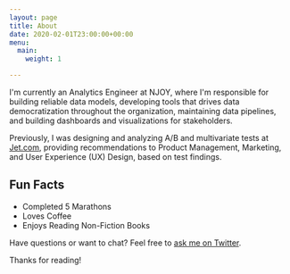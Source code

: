 ```yaml
---
layout: page
title: About
date: 2020-02-01T23:00:00+00:00
menu:
  main:
    weight: 1

---
```

<p class="message"> I'm currently an Analytics Engineer at NJOY, where I'm responsible for building reliable data models, developing tools that drives data democratization throughout the organization, maintaining data pipelines, and building dashboards and visualizations for stakeholders. </p>

Previously, I was designing and analyzing A/B and multivariate tests at [Jet.com](Jet.com), providing recommendations to Product Management, Marketing, and User Experience (UX) Design, based on test findings.

## Fun Facts

* Completed 5 Marathons
* Loves Coffee
* Enjoys Reading Non-Fiction Books

Have questions or want to chat? Feel free to [ask me on Twitter](https://twitter.com/gabegarcia15).

Thanks for reading!